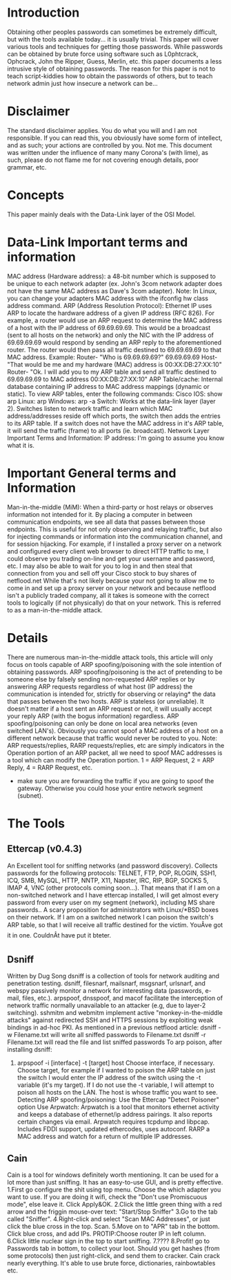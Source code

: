 
# Introduction #

Obtaining other peoples passwords can sometimes be extremely difficult, but with the tools available today... it is usually trivial. This paper will cover various tools and techniques for getting those passwords. While passwords can be obtained by brute force using software such as L0phtcrack, Ophcrack, John the Ripper, Guess, Merlin, etc. this paper documents a less intrusive style of obtaining passwords. The reason for this paper is not to teach script-kiddies how to obtain the passwords of others, but to teach network admin just how insecure a network can be...

# Disclaimer #

The standard disclaimer applies. You do what you will and I am not responsible. If you can read this, you obviously have some form of intellect, and as such; your actions are controlled by you. Not me. This document was written under the influence of many many Corona's (with lime), as such, please do not flame me for not covering enough details, poor grammar, etc.

# Concepts #

This paper mainly deals with the Data-Link layer of the OSI Model.

# Data-Link Important terms and information #

MAC address (Hardware address): a 48-bit number which is supposed to be unique to each network adapter (ex. John's 3com network adapter does not have the same MAC address as Dave's 3com adapter).
Note: In Linux, you can change your adapters MAC address with the ifconfig hw class address command.
ARP (Address Resolution Protocol): Ethernet IP uses ARP to locate the hardware address of a given IP address (RFC 826). For example, a router would use an ARP request to determine the MAC address of a host with the IP address of 69.69.69.69. This would be a broadcast (sent to all hosts on the network) and only the NIC with the IP address of 69.69.69.69 would respond by sending an ARP reply to the aforementioned router. The router would then pass all traffic destined to 69.69.69.69 to that MAC address.
Example:
Router- "Who is 69.69.69.69?"
69.69.69.69 Host- "That would be me and my hardware (MAC) address is 00:XX:DB:27:XX:10"
Router- "Ok. I will add you to my ARP table and send all traffic destined to 69.69.69.69 to MAC address 00:XX:DB:27:XX:10"
ARP Table/cache: Internal database containing IP address to MAC address mappings (dynamic or static).
To view ARP tables, enter the following commands:
Cisco IOS: show arp
Linux: arp
Windows: arp -a
Switch: Works at the data-link layer (layer 2). Switches listen to network traffic and learn which MAC address/addresses reside off which ports, the switch then adds the entries to its ARP table. If a switch does not have the MAC address in it's ARP table, it will send the traffic (frame) to all ports (ie. broadcast).
Network Layer Important Terms and Information:
IP address: I'm going to assume you know what it is.

# Important General terms and Information #

Man-in-the-middle (MiM): When a third-party or host relays or observes information not intended for it. By placing a computer in between communication endpoints, we see all data that passes between those endpoints. This is useful for not only observing and relaying traffic, but also for injecting commands or information into the communication channel, and for session hijacking. For example, if I installed a proxy server on a network and configured every client web browser to direct HTTP traffic to me, I could observe you trading on-line and get your username and password, etc. I may also be able to wait for you to log in and then steal that connection from you and sell off your Cisco stock to buy shares of netflood.net
While that's not likely because your not going to allow me to come in and set up a proxy server on your network and because netflood isn't a publicly traded company, all it takes is someone with the correct tools to logically (if not physically) do that on your network. This is referred to as a man-in-the-middle attack.

# Details #

There are numerous man-in-the-middle attack tools, this article will only focus on tools capable of ARP spoofing/poisoning with the sole intention of obtaining passwords. ARP spoofing/poisoning is the act of pretending to be someone else by falsely sending non-requested ARP replies or by answering ARP requests regardless of what host (IP address) the communication is intended for, strictly for observing or relaying* the data that passes between the two hosts. ARP is stateless (or unreliable). It doesn't matter if a host sent an ARP request or not, it will usually accept your reply ARP (with the bogus information) regardless. ARP spoofing/poisoning can only be done on local area networks (even switched LAN's). Obviously you cannot spoof a MAC address of a host on a different network because that traffic would never be routed to you.
Note: ARP requests/replies, RARP requests/replies, etc are simply indicators in the Operation portion of an ARP packet, all we need to spoof MAC addresses is a tool which can modify the Operation portion. 1 = ARP Request, 2 = ARP Reply, 4 = RARP Request, etc.

* make sure you are forwarding the traffic if you are going to spoof the gateway. Otherwise you could hose your entire network segment (subnet).

# The Tools #


## Ettercap (v0.4.3) ##

An Excellent tool for sniffing networks (and password discovery). Collects passwords for the following protocols: TELNET, FTP, POP, RLOGIN, SSH1, ICQ, SMB, MySQL, HTTP, NNTP, X11, Napster, IRC, RIP, BGP, SOCKS 5, IMAP 4, VNC (other protocols coming soon...).
That means that if I am on a non-switched network and I have ettercap installed, I will get almost every password from every user on my segment (network), including MS share passwords.. A scary proposition for administrators with Linux/*BSD boxes on their network. If I am on a switched network I can poison the switch's ARP table, so that I will receive all traffic destined for the victim.
YouÂve got it in one. CouldnÂt have put it bteter.

## Dsniff ##

Written by Dug Song
dsniff is a collection of tools for network auditing and penetration testing. dsniff, filesnarf, mailsnarf, msgsnarf, urlsnarf, and webspy passively monitor a network for interesting data (passwords, e-mail, files, etc.). arpspoof, dnsspoof, and macof facilitate the interception of network traffic normally unavailable to an attacker (e.g, due to layer-2 switching). sshmitm and webmitm implement active "monkey-in-the-middle attacks" against redirected SSH and HTTPS sessions by exploiting weak bindings in ad-hoc PKI.
As mentioned in a previous netflood article:
dsniff -w Filename.txt will write all sniffed passwords to Filename.txt
dsniff -r Filename.txt will read the file and list sniffed passwords
To arp poison, after installing dsniff:

1. arpspoof -i [interface] -t [target] host
Choose interface, if necessary. Choose target, for example if I wanted to poison the ARP table on just the switch I would enter the IP address of the switch using the -t variable (it's my target). If I do not use the -t variable, I will attempt to poison all hosts on the LAN. The host is whose traffic you want to see.
Detecting ARP spoofing/poisoning:
Use the Ettercap "Detect Poisoner" option
Use Arpwatch:
Arpwatch is a tool that monitors ethernet activity and keeps a database of ethernet/ip address pairings. It also reports certain changes via email. Arpwatch requires tcpdump and libpcap. Includes FDDI support, updated ethercodes, uses autoconf.
RARP a MAC address and watch for a return of multiple IP addresses.

## Cain ##

Cain is a tool for windows definitely worth mentioning. It can be used for a lot more than just sniffing.
It has an easy-to-use GUI, and is pretty effective.
    1.First go configure the shit using top menu. Choose the which adapter you want to use. 
      If you are doing it wifi, check the "Don't use Promiscuous mode", else leave it. Click Apply&OK.
    2.Click the little green thing with a red arrow and the friggin mouse-over text: "Start/Stop Sniffer"
    3.Go to the tab called "Sniffer". 
    4.Right-click and select "Scan MAC Addresses", or just click the blue cross in the top. Scan.
    5.Move on to "APR" tab in the bottom. Click blue cross, and add IPs. 
PROTIP:Choose router IP in left column.
    6.Click little nuclear sign in the top to start sniffing.
    7.????
    8.Profit! go to Passwords tab in bottom, to collect your loot.
Should you get hashes (from some protocols) then just right-click, and send them to cracker.
Cain crack nearly everything. It's able to use brute force, dictionaries, rainbowtables etc.

